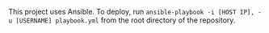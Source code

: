 This project uses Ansible. To deploy, run `ansible-playbook -i [HOST IP], -u [USERNAME] playbook.yml` from the root directory of the repository.
